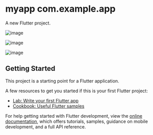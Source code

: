 # myapp com.example.app

A new Flutter project.

![image](https://github.com/user-attachments/assets/00159ce2-14dd-482f-854a-4601c3245762)

![image](https://github.com/user-attachments/assets/b6f6b1be-2ff6-4006-b897-0bfb47340c47)

![image](https://github.com/user-attachments/assets/a1cabe55-e1d4-4ca9-93c9-754e904f8d98)



## Getting Started

This project is a starting point for a Flutter application.

A few resources to get you started if this is your first Flutter project:

- [Lab: Write your first Flutter app](https://docs.flutter.dev/get-started/codelab)
- [Cookbook: Useful Flutter samples](https://docs.flutter.dev/cookbook)

For help getting started with Flutter development, view the
[online documentation](https://docs.flutter.dev/), which offers tutorials,
samples, guidance on mobile development, and a full API reference.
